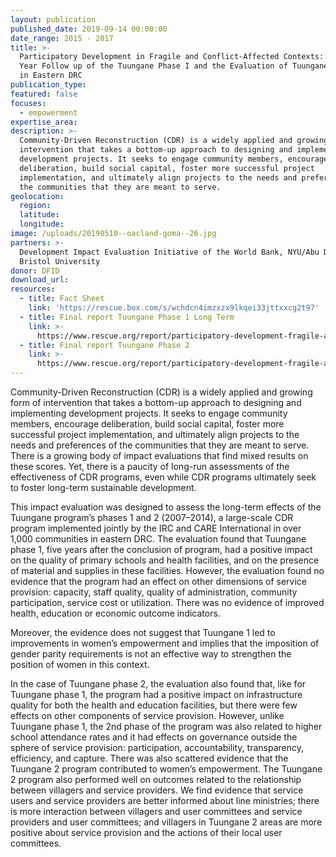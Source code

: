```yaml
---
layout: publication
published_date: 2019-09-14 00:00:00
date_range: 2015 - 2017
title: >-
  Participatory Development in Fragile and Conflict-Affected Contexts: The Five
  Year Follow up of the Tuungane Phase I and the Evaluation of Tuungane Phase II
  in Eastern DRC
publication_type:
featured: false
focuses:
  - empowerment
expertise_area:  
description: >-
  Community-Driven Reconstruction (CDR) is a widely applied and growing form of
  intervention that takes a bottom-up approach to designing and implementing
  development projects. It seeks to engage community members, encourage
  deliberation, build social capital, foster more successful project
  implementation, and ultimately align projects to the needs and preferences of
  the communities that they are meant to serve.
geolocation:
  region:
  latitude:
  longitude:
image: /uploads/20190510--oacland-goma--26.jpg
partners: >-
  Development Impact Evaluation Initiative of the World Bank, NYU/Abu Dhabi,
  Bristol University
donor: DFID
download_url:
resources:
  - title: Fact Sheet
    link: 'https://rescue.box.com/s/wchdcn4imzxzx9lkqei33jttxxcg2t97'
  - title: Final report Tuungane Phase 1 Long Term
    link: >-
      https://www.rescue.org/report/participatory-development-fragile-and-conflict-affected-contexts-impact-evaluation-tuungane-1
  - title: Final report Tuungane Phase 2
    link: >-
      https://www.rescue.org/report/participatory-development-fragile-and-conflict-affected-contexts-impact-evaluation-tuungane-2
---
```


Community-Driven Reconstruction (CDR) is a widely applied and growing form of intervention that takes a bottom-up approach to designing and implementing development projects. It seeks to engage community members, encourage deliberation, build social capital, foster more successful project implementation, and ultimately align projects to the needs and preferences of the communities that they are meant to serve. There is a growing body of impact evaluations that find mixed results on these scores. Yet, there is a paucity of long-run assessments of the effectiveness of CDR programs, even while CDR programs ultimately seek to foster long-term sustainable development.

This impact evaluation was designed to assess the long-term effects of the Tuungane program’s phases 1 and 2 (2007–2014), a large-scale CDR program implemented jointly by the IRC and CARE International in over 1,000 communities in eastern DRC. The evaluation found that Tuungane phase 1, five years after the conclusion of program, had a positive impact on the quality of primary schools and health facilities, and on the presence of material and supplies in these facilities. However, the evaluation found no evidence that the program had an effect on other dimensions of service provision: capacity, staff quality, quality of administration, community participation, service cost or utilization. There was no evidence of improved health, education or economic outcome indicators.

Moreover, the evidence does not suggest that Tuungane 1 led to improvements in women’s empowerment and implies that the imposition of gender parity requirements is not an effective way to strengthen the position of women in this context.

In the case of Tuungane phase 2, the evaluation also found that, like for Tuungane phase 1, the program had a positive impact on infrastructure quality for both the health and education facilities, but there were few effects on other components of service provision. However, unlike Tuungane phase 1, the 2nd phase of the program was also related to higher school attendance rates and it had effects on governance outside the sphere of service provision: participation, accountability, transparency, efficiency, and capture. There was also scattered evidence that the Tuungane 2 program contributed to women’s empowerment. The Tuungane 2 program also performed well on outcomes related to the relationship between villagers and service providers. We find evidence that service users and service providers are better informed about line ministries; there is more interaction between villagers and user committees and service providers and user committees; and villagers in Tuungane 2 areas are more positive about service provision and the actions of their local user committees.